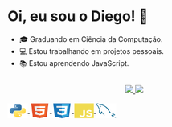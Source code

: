 # Oi, eu sou o Diego! 👋

- 🎓 Graduando em Ciência da Computação.
- 💻 Estou trabalhando em projetos pessoais.
- 📚 Estou aprendendo JavaScript.

##

<div align="center">
  <a href="https://github.com/diegoaccoimbra">
  <img height="160px" src="https://github-readme-stats.vercel.app/api?username=diegoaccoimbra&show_icons=true&theme=gotham&include_all_commits=true&count_private=true&rank_icon=github"/>
  <img height="160px" src="https://github-readme-stats.vercel.app/api/top-langs/?username=diegoaccoimbra&layout=compact&langs_count=7&theme=gotham"/>
</div>

<div style="display: inline_block"><br>
  <img align="center" alt="Diego-Python" height="30" width="40" src="https://raw.githubusercontent.com/devicons/devicon/master/icons/python/python-original.svg">
  <img align="center" alt="Diego-HTML" height="30" width="40" src="https://raw.githubusercontent.com/devicons/devicon/master/icons/html5/html5-original.svg">
  <img align="center" alt="Diego-CSS" height="30" width="40" src="https://raw.githubusercontent.com/devicons/devicon/master/icons/css3/css3-original.svg">
  <img align="center" alt="Diego-Js" height="30" width="40" src="https://raw.githubusercontent.com/devicons/devicon/master/icons/javascript/javascript-plain.svg">
  <img align="center" alt="Diego-MySQL" height="30" width="40" src="https://raw.githubusercontent.com/devicons/devicon/master/icons/mysql/mysql-plain.svg">
</div>

##

